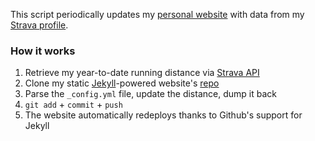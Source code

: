 This script periodically updates my [personal website](http://igor.lukanin.name) with data from my [Strava profile](https://www.strava.com/athletes/4443104).

### How it works

1. Retrieve my year-to-date running distance via [Strava API](https://strava.github.io/api/)
2. Clone my static [Jekyll](http://jekyllrb.com)-powered website's [repo](https://github.com/igorlukanin/igor.lukanin.name)
3. Parse the `_config.yml` file, update the distance, dump it back
4. `git add` + `commit` + `push`
5. The website automatically redeploys thanks to Github's support for Jekyll
